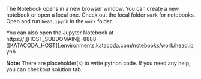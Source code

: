 The Notebook opens in a new browser window. You can create a new notebook or open a local one. Check out the local folder `work` for notebooks. Open and run `head.ipynb` in the `work` folder.

You can also open the Jupyter Notebook at https://[[HOST_SUBDOMAIN]]-8888-[[KATACODA_HOST]].environments.katacoda.com/notebooks/work/head.ipynb

**Note:**
There are placeholder(s) to write python code. If you need any help, you can checkout solution tab.